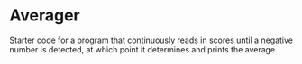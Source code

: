 Averager
========

Starter code for a program that continuously reads in scores until a negative number is detected, at which point it determines and prints the average.
